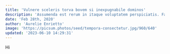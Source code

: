 ```yaml
---
title: 'Vulnere sceleris torva bovem si inexpugnabile dominos'
description: 'Assumenda est rerum in itaque voluptatem perspiciatis. Facere ratione maxime eaque rem.'
date: 'Feb 28th, 2020'
author: 'Aurelie Enrietto'
image: 'https://picsum.photos/seed/tempora-consectetur.jpg/960/640'
updated: '2023-06-10 14:29:31'
---
```


Hi
